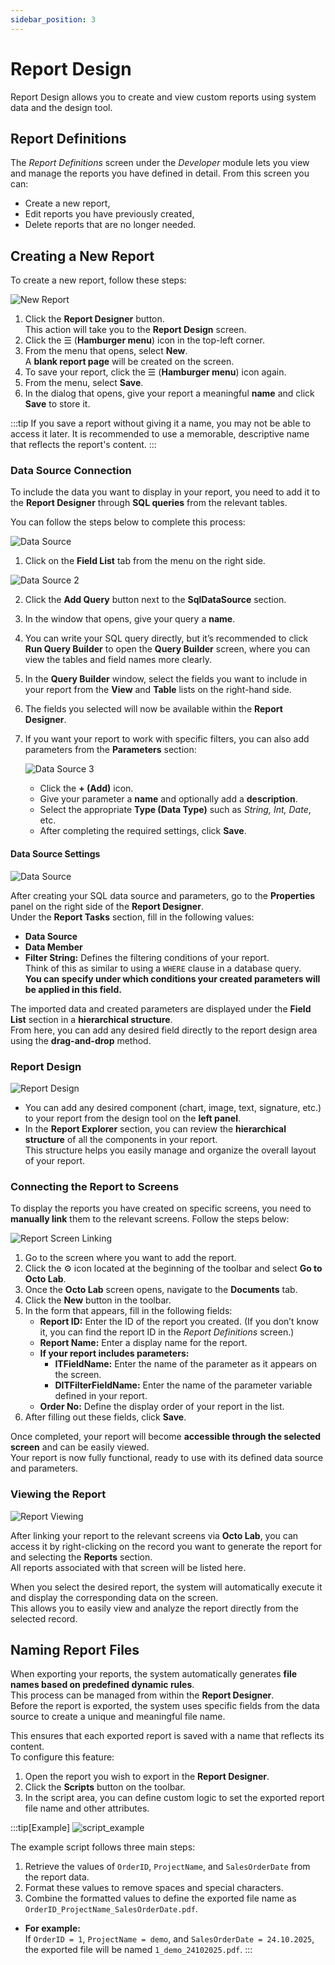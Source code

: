 ```yaml
---
sidebar_position: 3
---
```

# Report Design

Report Design allows you to create and view custom reports using system data and the design tool.

## Report Definitions

The *Report Definitions* screen under the *Developer* module lets you view and manage the reports you have defined in detail. From this screen you can:
- Create a new report,
- Edit reports you have previously created,
- Delete reports that are no longer needed.

## Creating a New Report

To create a new report, follow these steps:

![New Report](./assets/yeni_rapor.gif)

1. Click the **Report Designer** button.  
   This action will take you to the **Report Design** screen.  
2. Click the ☰ (**Hamburger menu**) icon in the top-left corner.  
3. From the menu that opens, select **New**.  
   A **blank report page** will be created on the screen.  
4. To save your report, click the ☰ (**Hamburger menu**) icon again.  
5. From the menu, select **Save**.  
6. In the dialog that opens, give your report a meaningful **name** and click **Save** to store it.

:::tip
If you save a report without giving it a name, you may not be able to access it later. It is recommended to use a memorable, descriptive name that reflects the report's content.
:::

### Data Source Connection

To include the data you want to display in your report, you need to add it to the **Report Designer** through **SQL queries** from the relevant tables.  

You can follow the steps below to complete this process:

![Data Source](./assets/verikaynağı_1.webp)

1. Click on the **Field List** tab from the menu on the right side.  

![Data Source 2](./assets/verikaynağı_2.gif)

2. Click the **Add Query** button next to the **SqlDataSource** section.  
3. In the window that opens, give your query a **name**.  
4. You can write your SQL query directly, but it’s recommended to click **Run Query Builder** to open the **Query Builder** screen, where you can view the tables and field names more clearly.  
5. In the **Query Builder** window, select the fields you want to include in your report from the **View** and **Table** lists on the right-hand side.  
6. The fields you selected will now be available within the **Report Designer**.  
7. If you want your report to work with specific filters, you can also add parameters from the **Parameters** section:  

   ![Data Source 3](./assets/verikaynağı_3.gif)

   - Click the **+ (Add)** icon.  
   - Give your parameter a **name** and optionally add a **description**.  
   - Select the appropriate **Type (Data Type)** such as *String, Int, Date*, etc.  
   - After completing the required settings, click **Save**.  

#### Data Source Settings

![Data Source](./assets/verikaynağı_4.gif)

After creating your SQL data source and parameters, go to the **Properties** panel on the right side of the **Report Designer**.  
Under the **Report Tasks** section, fill in the following values:  
- **Data Source**  
- **Data Member**  
- **Filter String:** Defines the filtering conditions of your report.  
  Think of this as similar to using a `WHERE` clause in a database query.  
  **You can specify under which conditions your created parameters will be applied in this field.**

The imported data and created parameters are displayed under the **Field List** section in a **hierarchical structure**.  
From here, you can add any desired field directly to the report design area using the **drag-and-drop** method.

### Report Design

![Report Design](./assets/raportasarımı.webp)

- You can add any desired component (chart, image, text, signature, etc.) to your report from the design tool on the **left panel**.  
- In the **Report Explorer** section, you can review the **hierarchical structure** of all the components in your report.  
  This structure helps you easily manage and organize the overall layout of your report.

### Connecting the Report to Screens

To display the reports you have created on specific screens, you need to **manually link** them to the relevant screens. Follow the steps below:

![Report Screen Linking](./assets/raporekranbağlantısı.gif)

1. Go to the screen where you want to add the report.  
2. Click the ⚙️ icon located at the beginning of the toolbar and select **Go to Octo Lab**.  
3. Once the **Octo Lab** screen opens, navigate to the **Documents** tab.  
4. Click the **New** button in the toolbar.  
5. In the form that appears, fill in the following fields:  
   - **Report ID:** Enter the ID of the report you created. (If you don’t know it, you can find the report ID in the *Report Definitions* screen.)  
   - **Report Name:** Enter a display name for the report.  
   - **If your report includes parameters:**  
      - **ITFieldName:** Enter the name of the parameter as it appears on the screen.  
      - **DITFilterFieldName:** Enter the name of the parameter variable defined in your report.  
   - **Order No:** Define the display order of your report in the list.  
6. After filling out these fields, click **Save**.  

Once completed, your report will become **accessible through the selected screen** and can be easily viewed.  
Your report is now fully functional, ready to use with its defined data source and parameters.

### Viewing the Report

![Report Viewing](./assets/raporgörüntüleme.webp)

After linking your report to the relevant screens via **Octo Lab**, you can access it by right-clicking on the record you want to generate the report for and selecting the **Reports** section.  
All reports associated with that screen will be listed here.  

When you select the desired report, the system will automatically execute it and display the corresponding data on the screen.  
This allows you to easily view and analyze the report directly from the selected record.

## Naming Report Files

When exporting your reports, the system automatically generates **file names based on predefined dynamic rules**.  
This process can be managed from within the **Report Designer**.  
Before the report is exported, the system uses specific fields from the data source to create a unique and meaningful file name.

This ensures that each exported report is saved with a name that reflects its content.  
To configure this feature:

1. Open the report you wish to export in the **Report Designer**.  
2. Click the **Scripts** button on the toolbar.  
3. In the script area, you can define custom logic to set the exported report file name and other attributes.

:::tip[Example]
![script_example](./assets/script.png)

The example script follows three main steps:
1. Retrieve the values of `OrderID`, `ProjectName`, and `SalesOrderDate` from the report data.  
2. Format these values to remove spaces and special characters.  
3. Combine the formatted values to define the exported file name as `OrderID_ProjectName_SalesOrderDate.pdf`.

- **For example:**  
  If `OrderID = 1`, `ProjectName = demo`, and `SalesOrderDate = 24.10.2025`,  
  the exported file will be named `1_demo_24102025.pdf`.
:::
